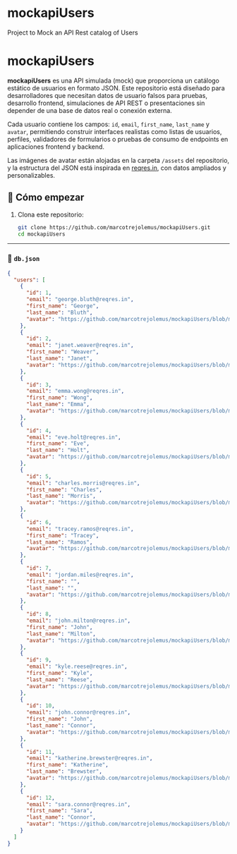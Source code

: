 # mockapiUsers
Project to Mock an API Rest catalog of Users

# mockapiUsers

**mockapiUsers** es una API simulada (mock) que proporciona un catálogo estático de usuarios en formato JSON. Este repositorio está diseñado para desarrolladores que necesitan datos de usuario falsos para pruebas, desarrollo frontend, simulaciones de API REST o presentaciones sin depender de una base de datos real o conexión externa.

Cada usuario contiene los campos: `id`, `email`, `first_name`, `last_name` y `avatar`, permitiendo construir interfaces realistas como listas de usuarios, perfiles, validadores de formularios o pruebas de consumo de endpoints en aplicaciones frontend y backend.

Las imágenes de avatar están alojadas en la carpeta `/assets` del repositorio, y la estructura del JSON está inspirada en [reqres.in](https://reqres.in), con datos ampliados y personalizables.

## 🚀 Cómo empezar

1. Clona este repositorio:
   ```bash
   git clone https://github.com/marcotrejolemus/mockapiUsers.git
   cd mockapiUsers


---

### 📁 `db.json`

```json
{
  "users": [
    {
      "id": 1,
      "email": "george.bluth@reqres.in",
      "first_name": "George",
      "last_name": "Bluth",
      "avatar": "https://github.com/marcotrejolemus/mockapiUsers/blob/main/assets/george.png"
    },
    {
      "id": 2,
      "email": "janet.weaver@reqres.in",
      "first_name": "Weaver",
      "last_name": "Janet",
      "avatar": "https://github.com/marcotrejolemus/mockapiUsers/blob/main/assets/janet.png"
    },
    {
      "id": 3,
      "email": "emma.wong@reqres.in",
      "first_name": "Wong",
      "last_name": "Emma",
      "avatar": "https://github.com/marcotrejolemus/mockapiUsers/blob/main/assets/emma.png"
    },
    {
      "id": 4,
      "email": "eve.holt@reqres.in",
      "first_name": "Eve",
      "last_name": "Holt",
      "avatar": "https://github.com/marcotrejolemus/mockapiUsers/blob/main/assets/eve.png"
    },
    {
      "id": 5,
      "email": "charles.morris@reqres.in",
      "first_name": "Charles",
      "last_name": "Morris",
      "avatar": "https://github.com/marcotrejolemus/mockapiUsers/blob/main/assets/morris.png"
    },
    {
      "id": 6,
      "email": "tracey.ramos@reqres.in",
      "first_name": "Tracey",
      "last_name": "Ramos",
      "avatar": "https://github.com/marcotrejolemus/mockapiUsers/blob/main/assets/tracey.png"
    },
    {
      "id": 7,
      "email": "jordan.miles@reqres.in",
      "first_name": "",
      "last_name": "",
      "avatar": "https://github.com/marcotrejolemus/mockapiUsers/blob/main/assets/jordan.png"
    },
    {
      "id": 8,
      "email": "john.milton@reqres.in",
      "first_name": "John",
      "last_name": "Milton",
      "avatar": "https://github.com/marcotrejolemus/mockapiUsers/blob/main/assets/milton.png"
    },
    {
      "id": 9,
      "email": "kyle.reese@reqres.in",
      "first_name": "Kyle",
      "last_name": "Reese",
      "avatar": "https://github.com/marcotrejolemus/mockapiUsers/blob/main/assets/kyle.png"
    },
    {
      "id": 10,
      "email": "john.connor@reqres.in",
      "first_name": "John",
      "last_name": "Connor",
      "avatar": "https://github.com/marcotrejolemus/mockapiUsers/blob/main/assets/connor.png"
    },
    {
      "id": 11,
      "email": "katherine.brewster@reqres.in",
      "first_name": "Katherine",
      "last_name": "Brewster",
      "avatar": "https://github.com/marcotrejolemus/mockapiUsers/blob/main/assets/kat.png"
    },
    {
      "id": 12,
      "email": "sara.connor@reqres.in",
      "first_name": "Sara",
      "last_name": "Connor",
      "avatar": "https://github.com/marcotrejolemus/mockapiUsers/blob/main/assets/sara.png"
    }
  ]
}
